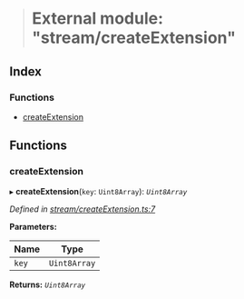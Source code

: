 > # External module: "stream/createExtension"

## Index

### Functions

* [createExtension](_stream_createextension_.md#createextension)

## Functions

###  createExtension

▸ **createExtension**(`key`: `Uint8Array`): *`Uint8Array`*

*Defined in [stream/createExtension.ts:7](https://github.com/polkadot-js/common/blob/cd7aafc/packages/trie-codec/src/stream/createExtension.ts#L7)*

**Parameters:**

Name | Type |
------ | ------ |
`key` | `Uint8Array` |

**Returns:** *`Uint8Array`*